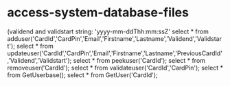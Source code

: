 # access-system-database-files
(validend and validstart string: 'yyyy-mm-ddThh:mm:ssZ'
select * from adduser('CardId','CardPin','Email','Firstname','Lastname','Validend','Validstart'); 
select * from updateuser('CardId','CardPin','Email','Firstname','Lastname','PreviousCardId','Validend','Validstart'); 
select * from peekuser('CardId');
select * from removeuser('CardId');
select * from validateuser('CardId','CardPin');
select * from GetUserbase();
select * from GetUser('CardId');
